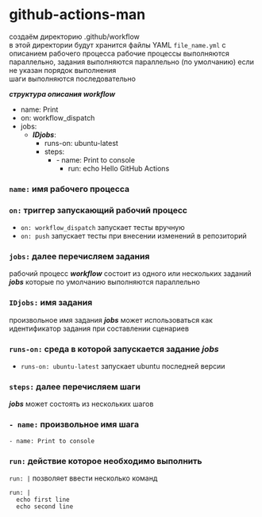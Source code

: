 # github-actions-man  
создаём директорию .github/workflow \
в этой директории будут хранится файлы YAML `file_name.yml` с описанием рабочего процесса
рабочие процессы выполняются параллельно, задания выполняются параллельно (по умолчанию) если не указан порядок выполнения \
шаги выполняются последовательно 

***структура описания workflow***
- name: Print
- on: workflow_dispatch
- jobs:
  - ***IDjobs***:
    - runs-on: ubuntu-latest
    - steps:
      - \- name: Print to console
        - run: echo Hello GitHub Actions

### `name:` имя рабочего процесса ###
### `on:`  триггер запускающий рабочий процесс ###
* `on: workflow_dispatch` запускает тесты вручную
* `on: push` запускает тесты при внесении изменений в репозиторий 
### `jobs:` далее перечисляем задания ###
рабочий процесс ***workflow*** состоит из одного или нескольких заданий ***jobs*** которые по умолчанию выполняются параллельно <br>
### `IDjobs:` имя задания ###
произвольное имя задания ***jobs*** может использоваться как идентификатор задания при составлении сценариев
### `runs-on:` среда в которой запускается задание ***jobs*** ###
- `runs-on: ubuntu-latest` запускает ubuntu последней версии
### `steps:` далее перечисляем шаги ###
***jobs*** может состоять из нескольких шагов
### `- name:` произвольное имя шага ###
`- name: Print to console`
### `run:` действие которое необходимо выполнить  ###
`run: |` позволяет ввести несколько команд 
```
run: | 
  echo first line
  echo second line
```



